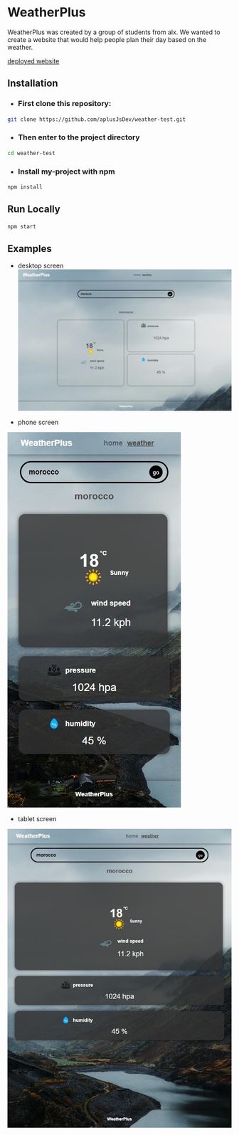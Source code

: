 # WeatherPlus

WeatherPlus was created by a group of students from alx. We wanted to create a website that would help people plan their day based on the weather.

[deployed website](https://aplusjsdev.github.io/weather-test/#/)

## Installation

- ### First clone this repository:

```bash
git clone https://github.com/aplusJsDev/weather-test.git
```

- ### Then enter to the project directory

```bash
cd weather-test
```

- ### Install my-project with npm

```bash
npm install
```

## Run Locally

```bash
npm start
```

## Examples

- desktop screen
  <img alt="desktop preview" src="./src/images/desktop.jpeg" />

- phone screen

<img alt="phone preview" src="./src/images/phone.jpeg" />

- tablet screen

<img alt="tablet preview" src="./src/images/tablet.jpeg" />
